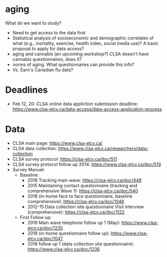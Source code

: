 # aging
What do we want to study?
- Need to get access to the data first
- Statistical analysis of socioeconomic and demographic correlates of what (e.g., mortality, exercise, health index, social media use)?  A basic proposal to apply for data access? 
- aging and cannabis (an upcoming workshop?)  CLSA doesn't have cannabis questionnaires, does it?
- norms of aging.  What questionnaires can provide this info?
- Vs. Earn's Canadian flu data?

# Deadlines
- Feb 12, 20:  CLSA online data appliction submission deadline: https://www.clsa-elcv.ca/data-access/data-access-application-process

# Data
* CLSA main page: https://www.clsa-elcv.ca/
* CLSA data collection: https://www.clsa-elcv.ca/researchers/data-collection
* CLSA survey protocol: https://clsa-elcv.ca/doc/511
* CLSA survey protocol follow up 2014: https://www.clsa-elcv.ca/doc/519
* Survey Manuel:
  - Baseline:
    - 2018 Tracking main wave: https://clsa-elcv.ca/doc/446
    - 2015 Maintaining contact questionnaire (tracking and comprehensive Wave 1): https://clsa-elcv.ca/doc/540
    - 2018 (in-home face to face questionnaire, baseline comprehensive): https://clsa-elcv.ca/doc/1048
    - 2012-15 Data collection site questionnaire Visit interview (comprehensive): https://clsa-elcv.ca/doc/1122   
  - First Follow up:
    - 2019 Main wave telephone follow up 1 (May): https://www.clsa-elcv.ca/doc/1235
    - 2018 (in-home questionnaire follow up): https://www.clsa-elcv.ca/doc/1047
    - 2018 follow up 1 (data collection site questionnaire): https://www.clsa-elcv.ca/doc/1236
